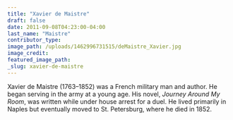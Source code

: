 ```yaml
---
title: "Xavier de Maistre"
draft: false
date: 2011-09-08T04:23:00-04:00
last_name: "Maistre"
contributor_type:
image_path: /uploads/1462996731515/deMaistre_Xavier.jpg
image_credit:
featured_image_path:
_slug: xavier-de-maistre
---
```


Xavier de Maistre (1763–1852) was a French military man and author. He began serving in the army at a young age. His novel, _Journey Around My Room_, was written while under house arrest for a duel. He lived primarily in Naples but eventually moved to St. Petersburg, where he died in 1852.

